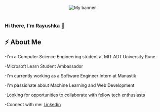 <p align="center">
  <img src="https://user-images.githubusercontent.com/42360534/137688297-7efe143c-858d-4e18-96b2-4b26d245d948.png"  alt="My banner">
  <br><br>

### Hi there, I'm Rayushka 👋
  
## ⚡ About Me  
  -I'm a Computer Science Engineering student at MIT ADT University Pune
  
  -Microsoft Learn Student Ambassador
  
  -I'm currently working as a Software Engineer Intern at Manastik
  
  -I'm passionate about Machine Learning and Web Development 
  
  -Looking for opportunities to collaborate with fellow tech enthusiasts
  
  -Connect with me: [Linkedin]

<!--
**Rayushkasud/Rayushkasud** is a ✨ _special_ ✨ repository because its `README.md` (this file) appears on your GitHub profile.

Here are some ideas to get you started:

- 🔭 I’m currently working on ...
- 🌱 I’m currently learning ...
- 👯 I’m looking to collaborate on ...
- 🤔 I’m looking for help with ...
- 💬 Ask me about ...
- 📫 How to reach me: ...
- 😄 Pronouns: ...
- ⚡ Fun fact: ...
-->
[Linkedin]:https://www.linkedin.com/in/rayushka-s-0a67951a5/
